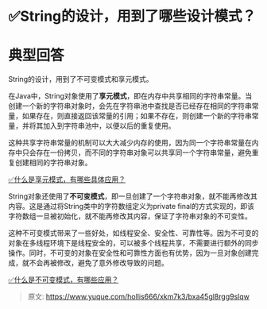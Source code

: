 # ✅String的设计，用到了哪些设计模式？

# 典型回答


String的设计，用到了不可变模式和享元模式。



在Java中，String对象使用了**享元模式**，即在内存中共享相同的字符串常量。当创建一个新的字符串对象时，会先在字符串池中查找是否已经存在相同的字符串常量，如果存在，则直接返回该常量的引用；如果不存在，则创建一个新的字符串常量，并将其加入到字符串池中，以便以后的重复使用。

这种共享字符串常量的机制可以大大减少内存的使用，因为同一个字符串常量在内存中只会存在一份拷贝，而不同的字符串对象可以共享同一个字符串常量，避免重复创建相同的字符串对象。



[✅什么是享元模式，有哪些具体应用？](https://www.yuque.com/hollis666/xkm7k3/whuceenz4ishc2q3)



String对象还使用了**不可变模式**，即一旦创建了一个字符串对象，就不能再修改其内容。这是通过将String类中的字符数组定义为private final的方式实现的，即该字符数组一旦被初始化，就不能再修改其内容，保证了字符串对象的不可变性。

这种不可变模式带来了一些好处，如线程安全、安全性、可靠性等。因为不可变的对象在多线程环境下是线程安全的，可以被多个线程共享，不需要进行额外的同步操作。同时，不可变的对象在安全性和可靠性方面也有优势，因为一旦对象创建完成，就不会再被修改，避免了意外修改导致的问题。



[✅什么是不可变模式，有哪些应用？](https://www.yuque.com/hollis666/xkm7k3/gnd5htv811e0qfdo)



> 原文: <https://www.yuque.com/hollis666/xkm7k3/bxa45gl8rgg9slqw>